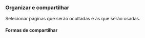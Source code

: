 
### Organizar e compartilhar

Selecionar páginas que serão ocultadas e as que serão usadas.

#### Formas de compartilhar 

